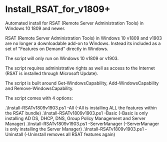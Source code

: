 # Install_RSAT_for_v1809+
Automated install for RSAT (Remote Server Administration Tools) in Windows 10 1809 and newer.


RSAT (Remote Server Administration Tools) in Windows 10 v1809 and v1903 are no longer a downloadable add-on to Windows. Instead its included as a set of  "Features on Demand" directly in Windows.

The script will only run on Windows 10 v1809 or v1903.

The script requires administrative rights as well as access to the Internet (RSAT is installed through Microsoft Update).

The script is built around Get-WindowsCapability, Add-WindowsCapability and Remove-WindowsCapability.

The script comes with 4 options:

.\Install-RSATv1809v1903.ps1 -All (-All is installing ALL the features within the RSAT bundle)
.\Install-RSATv1809v1903.ps1 -Basic (-Basic is only installing AD DS, DHCP, DNS, Group Policy Management and Server Manager)
.\Install-RSATv1809v1903.ps1 -ServerManager (-ServerManager is only installing the Server Manager)
.\Install-RSATv1809v1903.ps1 -Uninstall (-Uninstall removes all RSAT features again)
